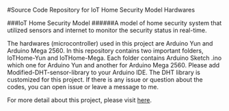 #Source Code Repository for IoT Home Security Model Hardwares

###IoT Home Security Model
######A model of home security system that utilized sensors and internet to monitor the security status in real-time.

The hardwares (microcontroller) used in this project are Arduino Yun and Arduino Mega 2560. 
In this repository contains two important folders, IoTHome-Yun and IoTHome-Mega. Each folder contains Arduino Sketch .ino which one for Arduino Yun and another for Arduino Mega 2560.
Please add Modified-DHT-sensor-library to your Arduino IDE. The DHT library is customized for this project.
If there is any issue or question about the codes, you can open issue or leave a message to me.


For more detail about this project, please visit [here](https://goo.gl/aZGpg3).